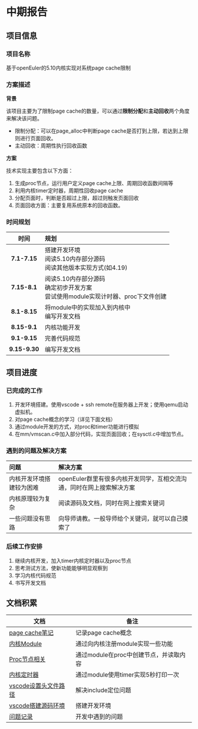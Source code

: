 # 中期报告

## 项目信息

### 项目名称

基于openEuler的5.10内核实现对系统page cache限制

### 方案描述

**背景**

该项目主要为了限制page cache的数量，可以通过**限制分配**和**主动回收**两个角度来解决该问题。

- 限制分配：可以在page_alloc中判断page cache是否打到上限，若达到上限则进行页面回收。
- 主动回收：周期性执行回收函数

**方案**

技术实现主要包含以下方面：

1. 生成proc节点，运行用户定义page cache上限、周期回收函数间隔等
2. 利用内核timer定时器，周期性回收page cache
3. 分配页面时，判断是否超过上限，超过则触发页面回收
4. 页面回收方面：主要复用系统原本的回收函数。

### 时间规划

|     时间      | 规划                                                         |
| :-----------: | :----------------------------------------------------------- |
| **7.1-7.15**  | 搭建开发环境 <br>阅读5.10内存部分源码<br>阅读其他版本实现方式(如4.19) |
| **7.15-8.1**  | 阅读5.10内存部分源码<br>确定初步开发方案 <br>尝试使用module实现计时器、proc下文件创建 |
| **8.1-8.15**  | 将module中的实现加入到内核中 <br>编写开发文档                |
| **8.15-9.1**  | 内核功能开发                                                 |
| **9.1-9.15**  | 完善代码规范                                                 |
| **9.15-9.30** | 编写开发文档                                                 |

## 项目进度

### 已完成的工作

1. 开发环境搭建。使用vscode + ssh remote在服务器上开发；使用qemu启动虚拟机。
2. 对page cache概念的学习（详见下面文档）
3. 通过module开发的方式，对proc和timer功能进行模拟
4. 在mm/vmscan.c中加入部分代码，实现页面回收；在sysctl.c中增加节点。

### 遇到的问题及解决方案

| 问题                     | 解决方案                                                     |
| :----------------------- | :----------------------------------------------------------- |
| 内核开发环境搭建较为困难 | openEuler群里有很多内核开发同学，互相交流沟通，同时在网上搜索解决方案 |
| 内核原理较为复杂         | 阅读源码及文档，同时在网上搜索关键词                         |
| 一些问题没有思路         | 向导师请教。一般导师给个关键词，就可以自己摸索了             |

### 后续工作安排

1. 继续内核开发，加入timer内核定时器以及proc节点
2. 思考测试方法，使新功能能够明显观察到
3. 学习内核代码规范
4. 书写开发文档

## 文档积累

| 文档                                                         | 备注                                   |
| ------------------------------------------------------------ | -------------------------------------- |
| [page cache笔记](https://qjfhzmql8c.feishu.cn/docs/doccnJh83ncNW26evP5KXn7noUf) | 记录page cache概念                     |
| [内核Module](https://qjfhzmql8c.feishu.cn/docs/doccngu7HgH4Zvhi680o2TCEXne) | 通过向内核注册module实现一些功能       |
| [Proc节点相关](https://qjfhzmql8c.feishu.cn/docs/doccneb4DP7jmTw7PdkrcdeKYLd) | 通过module在proc中创建节点，并读取内容 |
| [内核定时器](https://qjfhzmql8c.feishu.cn/docs/doccn1gl3g4me1rAlo7Zt8QOp4d) | 通过module使用timer实现5秒打印一次     |
| [vscode设置头文件路径](https://qjfhzmql8c.feishu.cn/docs/doccnuktTbqHVfoljbSERFpiamc) | 解决include定位问题                    |
| [vscode搭建源码环境](https://qjfhzmql8c.feishu.cn/docs/doccnzuTLqgZN1PO2di47Pm8sed) | 搭建开发环境                           |
| [问题记录](https://qjfhzmql8c.feishu.cn/docs/doccnYjH3boBtzoazyT50D8tYbb) | 开发中遇到的问题                       |













